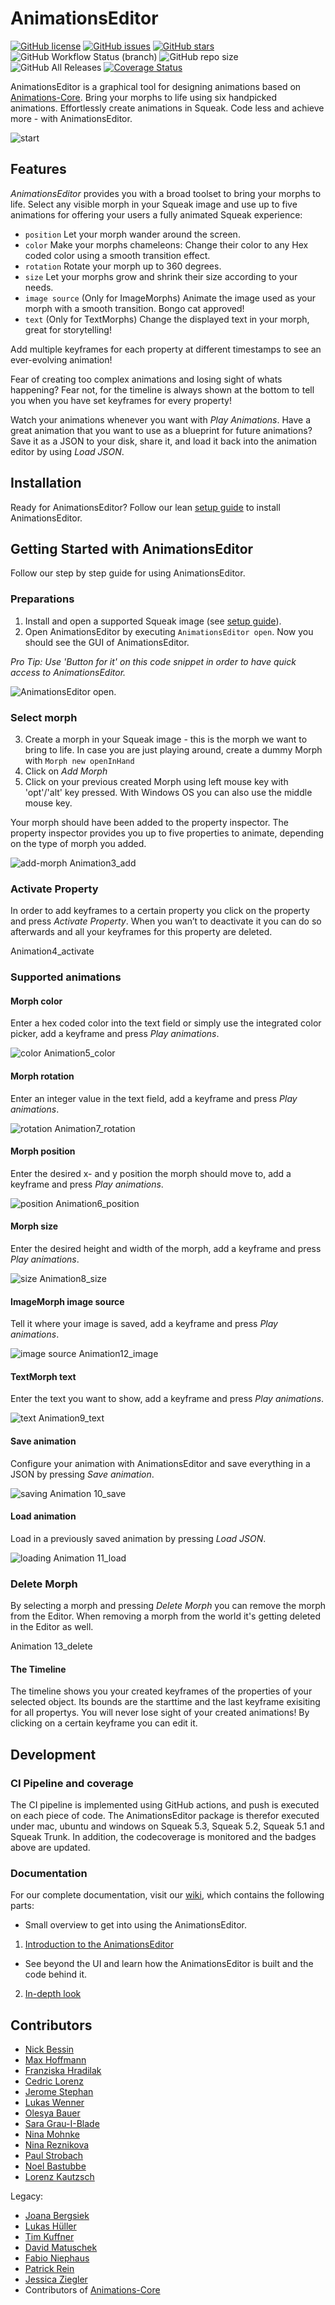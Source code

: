 # AnimationsEditor
[![GitHub license](https://img.shields.io/github/license/hpi-swa-teaching/AnimationsEditor)](https://github.com/hpi-swa-teaching/AnimationsEditor/blob/master/LICENSE)
[![GitHub issues](https://img.shields.io/github/issues/hpi-swa-teaching/AnimationsEditor)](https://github.com/hpi-swa-teaching/AnimationsEditor/issues)
[![GitHub stars](https://img.shields.io/github/stars/hpi-swa-teaching/AnimationsEditor)](https://github.com/hpi-swa-teaching/AnimationsEditor/stargazers)
![GitHub Workflow Status (branch)](https://img.shields.io/github/workflow/status/hpi-swa-teaching/AnimationsEditor/smalltalkCI/master)
![GitHub repo size](https://img.shields.io/github/repo-size/hpi-swa-teaching/AnimationsEditor)
![GitHub All Releases](https://img.shields.io/github/downloads/hpi-swa-teaching/AnimationsEditor/total)
[![Coverage Status](https://coveralls.io/repos/github/hpi-swa-teaching/AnimationsEditor/badge.svg?branch=master)](https://coveralls.io/github/hpi-swa-teaching/AnimationsEditor?branch=master)

AnimationsEditor is a graphical tool for designing animations based on [Animations-Core](https://github.com/hpi-swa/animations). Bring your morphs to life using six handpicked animations. Effortlessly create animations in Squeak. Code less and achieve more - with AnimationsEditor.


![start](https://i.vgy.me/r96klK.gif)

## Features
*AnimationsEditor* provides you with a broad toolset to bring your morphs to life.
Select any visible morph in your Squeak image and use up to five animations for offering your users a fully animated Squeak experience:
- `position` Let your morph wander around the screen.
- `color` Make your morphs chameleons: Change their color to any Hex coded color using a smooth transition effect.
- `rotation` Rotate your morph up to 360 degrees.
- `size` Let your morphs grow and shrink their size according to your needs.
- `image source` (Only for ImageMorphs) Animate the image used as your morph with a smooth transition. Bongo cat approved!
- `text` (Only for TextMorphs) Change the displayed text in your morph, great for storytelling!

Add multiple keyframes for each property at different timestamps to see an ever-evolving animation!

Fear of creating too complex animations and losing sight of whats happening? Fear not, for the timeline is always shown at the bottom to tell you when you have set keyframes for every property!

Watch your animations whenever you want with *Play Animations*. 
Have a great animation that you want to use as a blueprint for future animations? Save it as a JSON to your disk, share it, and load it back into the animation editor by using *Load JSON*.

## Installation

Ready for AnimationsEditor? Follow our lean [setup guide](https://github.com/hpi-swa-teaching/AnimationsEditor/wiki/Setup-Guide) to install AnimationsEditor.

## Getting Started with AnimationsEditor

Follow our step by step guide for using AnimationsEditor.

### Preparations
1. Install and open a supported Squeak image (see [setup guide](https://github.com/hpi-swa-teaching/AnimationsEditor/wiki/Setup-Guide)).
2. Open AnimationsEditor by executing `AnimationsEditor open`. Now you should see the GUI of AnimationsEditor.

*Pro Tip: Use 'Button for it' on this code snippet in order to have quick access to AnimationsEditor.*

![AnimationsEditor open.](https://i.vgy.me/OiCah7.gif)


### Select morph
3. Create a morph in your Squeak image - this is the morph we want to bring to life. In case you are just playing around, create a dummy Morph with `Morph new openInHand`
5. Click on *Add Morph*
6. Click on your previous created Morph using left mouse key with 'opt'/'alt' key pressed. With Windows OS you can also use the middle mouse key.

Your morph should have been added to the property inspector. The property inspector provides you up to five properties to animate, depending on the type of morph you added.

![add-morph](https://i.vgy.me/6wXBL7.gif)
Animation3_add

### Activate Property

In order to add keyframes to a certain property you click on the property and press *Activate Property*. When you wan’t to deactivate it you can do so afterwards and all your keyframes for this property are deleted.

Animation4_activate

### Supported animations

#### Morph color 
Enter a hex coded color into the text field or simply use the integrated color picker, add a keyframe and press *Play animations*.

![color](https://i.vgy.me/0F0GsL.gif)
Animation5_color

#### Morph rotation

Enter an integer value in the text field, add a keyframe and press *Play animations*.

![rotation](https://i.vgy.me/Hr4GuV.gif)
Animation7_rotation

#### Morph position
Enter the desired x- and y position the morph should move to, add a keyframe and press *Play animations*.


![position](https://i.vgy.me/pBoaEQ.gif)
Animation6_position

#### Morph size
Enter the desired height and width of the morph, add a keyframe and press *Play animations*.

![size](https://i.vgy.me/MsY9wK.gif)
Animation8_size

#### ImageMorph image source
Tell it where your image is saved, add a keyframe and press *Play animations*.

![image source](https://i.vgy.me/SsbYno.gif)
Animation12_image

#### TextMorph text
Enter the text you want to show, add a keyframe and press *Play animations*.

![text](https://i.vgy.me/YJ1ccz.gif)
Animation9_text



#### Save animation
Configure your animation with AnimationsEditor and save everything in a JSON by pressing *Save animation*.

![saving](https://i.vgy.me/ioddhw.gif)
Animation 10_save

#### Load animation
Load in a previously saved animation by pressing *Load JSON*.

![loading](https://i.vgy.me/0lvlyv.gif)
Animation 11_load

### Delete Morph
By selecting a morph and pressing *Delete Morph* you can remove the morph from the Editor. When removing a morph from the world it's getting deleted in the Editor as well. 

Animation 13_delete

#### The Timeline
The timeline shows you your created keyframes of the properties of your selected object. Its bounds are the starttime and the last keyframe exisiting for all propertys. You will never lose sight of your created animations! By clicking on a certain keyframe you can edit it. 

## Development
### CI Pipeline and coverage
The CI pipeline is implemented using GitHub actions, and push is executed on each piece of code. The AnimationsEditor package is therefor executed under mac, ubuntu and windows on Squeak 5.3, Squeak 5.2, Squeak 5.1 and Squeak Trunk. In addition, the codecoverage is monitored and the badges above are updated.


### Documentation
For our complete documentation, visit our [wiki](https://github.com/hpi-swa-teaching/AnimationsEditor/wiki), which contains the following parts: 

- Small overview to get into using the AnimationsEditor.

1. [Introduction to the AnimationsEditor](https://github.com/hpi-swa-teaching/AnimationsEditor/wiki/1-Introduction)

- See beyond the UI and learn how the AnimationsEditor is built and the code behind it.

2. [In-depth look](https://github.com/hpi-swa-teaching/AnimationsEditor/wiki/2-In-Depth)


## Contributors
- [Nick Bessin](https://github.com/SinNeax)
- [Max Hoffmann](https://github.com/Max784)
- [Franziska Hradilak](https://github.com/fhradilak)
- [Cedric Lorenz](https://github.com/cedric-lorenz)
- [Jerome Stephan](https://github.com/HerzogVonWiesel)
- [Lukas Wenner](https://github.com/lwenner)
- [Olesya Bauer](https://github.com/Ol-Ba)
- [Sara Grau-I-Blade](https://github.com/saragrau)
- [Nina Mohnke](https://github.com/NinaMohnke)
- [Nina Reznikova](https://github.com/ninaanre)
- [Paul Strobach](https://github.com/luap42)
- [Noel Bastubbe](https://github.com/Noel-Bastubbe)
- [Lorenz Kautzsch](https://github.com/lorenzkautzsch)

Legacy:
- [Joana Bergsiek](https://github.com/JoeAtHPI)
- [Lukas Hüller](https://github.com/lukashueller)
- [Tim Kuffner](https://github.com/1T1m)
- [David Matuschek](https://github.com/davidmatuschek)
- [Fabio Niephaus](https://github.com/fniephaus)
- [Patrick Rein](https://github.com/codeZeilen)
- [Jessica Ziegler](https://github.com/jssckrm)
- Contributors of [Animations-Core](https://github.com/hpi-swa/animations)
